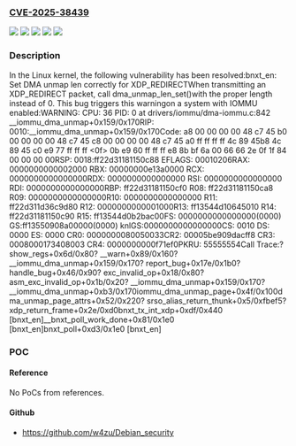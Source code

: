 ### [CVE-2025-38439](https://cve.mitre.org/cgi-bin/cvename.cgi?name=CVE-2025-38439)
![](https://img.shields.io/static/v1?label=Product&message=Linux&color=blue)
![](https://img.shields.io/static/v1?label=Version&message=&color=brightgreen)
![](https://img.shields.io/static/v1?label=Version&message=5.3%20&color=brightgreen)
![](https://img.shields.io/static/v1?label=Version&message=f18c2b77b2e4eec2313d519ba125bd6a069513cf%20&color=brightgreen)
![](https://img.shields.io/static/v1?label=Vulnerability&message=n%2Fa&color=blue)

### Description

In the Linux kernel, the following vulnerability has been resolved:bnxt_en: Set DMA unmap len correctly for XDP_REDIRECTWhen transmitting an XDP_REDIRECT packet, call dma_unmap_len_set()with the proper length instead of 0.  This bug triggers this warningon a system with IOMMU enabled:WARNING: CPU: 36 PID: 0 at drivers/iommu/dma-iommu.c:842 __iommu_dma_unmap+0x159/0x170RIP: 0010:__iommu_dma_unmap+0x159/0x170Code: a8 00 00 00 00 48 c7 45 b0 00 00 00 00 48 c7 45 c8 00 00 00 00 48 c7 45 a0 ff ff ff ff 4c 89 45b8 4c 89 45 c0 e9 77 ff ff ff <0f> 0b e9 60 ff ff ff e8 8b bf 6a 00 66 66 2e 0f 1f 84 00 00 00 00RSP: 0018:ff22d31181150c88 EFLAGS: 00010206RAX: 0000000000002000 RBX: 00000000e13a0000 RCX: 0000000000000000RDX: 0000000000000000 RSI: 0000000000000000 RDI: 0000000000000000RBP: ff22d31181150cf0 R08: ff22d31181150ca8 R09: 0000000000000000R10: 0000000000000000 R11: ff22d311d36c9d80 R12: 0000000000001000R13: ff13544d10645010 R14: ff22d31181150c90 R15: ff13544d0b2bac00FS: 0000000000000000(0000) GS:ff13550908a00000(0000) knlGS:0000000000000000CS: 0010 DS: 0000 ES: 0000 CR0: 0000000080050033CR2: 00005be909dacff8 CR3: 0008000173408003 CR4: 0000000000f71ef0PKRU: 55555554Call Trace:<IRQ>? show_regs+0x6d/0x80? __warn+0x89/0x160? __iommu_dma_unmap+0x159/0x170? report_bug+0x17e/0x1b0? handle_bug+0x46/0x90? exc_invalid_op+0x18/0x80? asm_exc_invalid_op+0x1b/0x20? __iommu_dma_unmap+0x159/0x170? __iommu_dma_unmap+0xb3/0x170iommu_dma_unmap_page+0x4f/0x100dma_unmap_page_attrs+0x52/0x220? srso_alias_return_thunk+0x5/0xfbef5? xdp_return_frame+0x2e/0xd0bnxt_tx_int_xdp+0xdf/0x440 [bnxt_en]__bnxt_poll_work_done+0x81/0x1e0 [bnxt_en]bnxt_poll+0xd3/0x1e0 [bnxt_en]

### POC

#### Reference
No PoCs from references.

#### Github
- https://github.com/w4zu/Debian_security

